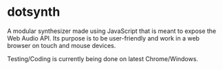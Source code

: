 dotsynth
========
A modular synthesizer made using JavaScript that is meant to expose the Web Audio API. Its purpose is to be user-friendly and work in a web browser on touch and mouse devices.

Testing/Coding is currently being done on latest Chrome/Windows.